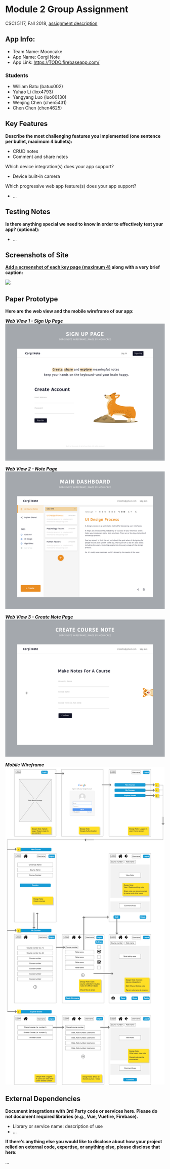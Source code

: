 # Module 2 Group Assignment

CSCI 5117, Fall 2018, [assignment description](https://docs.google.com/document/d/1NN_rCSks6TT1TS7TaVXFsRIBCYeqs5MUa4ijEN-Vhoo/edit)

## App Info:

* Team Name: Mooncake
* App Name: Corgi Note
* App Link: <https://TODO.firebaseapp.com/>

### Students

* William Batu (batux002)
* Yuhao Li (lixx4793)
* Yangyang Luo (luo00130)
* Wenjing Chen (chen5431)
* Chen Chen (chen4625)


## Key Features

**Describe the most challenging features you implemented
(one sentence per bullet, maximum 4 bullets):**

* CRUD notes
* Comment and share notes

Which device integration(s) does your app support?

* Device built-in camera

Which progressive web app feature(s) does your app support?

* ...


## Testing Notes

**Is there anything special we need to know in order to effectively test your app? (optional):**

* ...


## Screenshots of Site

**[Add a screenshot of each key page (maximum 4)](https://stackoverflow.com/questions/10189356/how-to-add-screenshot-to-readmes-in-github-repository)
along with a very brief caption:**

![](https://media.giphy.com/media/o0vwzuFwCGAFO/giphy.gif)


## Paper Prototype

<!-- **[Add images/photos that show your paper prototype (maximum 4)](https://stackoverflow.com/questions/10189356/how-to-add-screenshot-to-readmes-in-github-repository) along with a very brief caption:** -->

<!-- ![](https://media.giphy.com/media/26ufnwz3wDUli7GU0/giphy.gif) -->


**Here are the web view and the mobile wireframe of our app:**

***Web View 1 - Sign Up Page***
![Sign Up Page](/prototype/1_signUpPage.png?raw=true "Sign Up Page")

***Web View 2 - Note Page***
![Note Page](/prototype/2_notePage.png?raw=true "Note Page")

***Web View 3 - Create Note Page***
![Create Note Page](/prototype/3_createNotePage.png?raw=true "Create Note Page")

***Mobile Wireframe***
![User Flow](/prototype/mobile_overveiw.png?raw=true "User Flow")

## External Dependencies

**Document integrations with 3rd Party code or services here.
Please do not document required libraries (e.g., Vue, Vuefire, Firebase).**

* Library or service name: description of use
* ...

**If there's anything else you would like to disclose about how your project
relied on external code, expertise, or anything else, please disclose that
here:**

...
